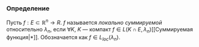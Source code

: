 ### Определение
Пусть $f : E \subset \mathbb{R}^n \to R$. $f$ называется *локально суммируемой* относительно $\lambda_{n}$, если $\forall K$, $K$ — компакт $f \in L(K \cap E, \lambda_{n})$[[Суммируемая функция|*]]. Обозначается как $f \in L_{loc}(\lambda_{n})$.